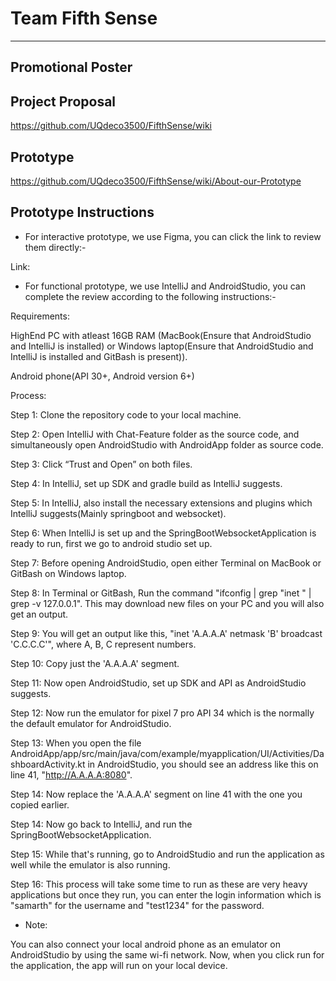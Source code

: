 # Team Fifth Sense
***
## Promotional Poster

## Project Proposal
https://github.com/UQdeco3500/FifthSense/wiki

## Prototype
https://github.com/UQdeco3500/FifthSense/wiki/About-our-Prototype

## Prototype Instructions

- For interactive prototype, we use Figma, you can click the link to review them directly:- 

Link:

- For functional prototype, we use IntelliJ and AndroidStudio, you can complete the review according to the following instructions:- 

Requirements:

HighEnd PC with atleast 16GB RAM (MacBook(Ensure that AndroidStudio and IntelliJ is installed) or Windows laptop(Ensure that AndroidStudio and IntelliJ is installed and GitBash is present)).

Android phone(API 30+, Android version 6+)

Process:

Step 1: Clone the repository code to your local machine.

Step 2: Open IntelliJ with Chat-Feature folder as the source code, and simultaneously open AndroidStudio with AndroidApp folder as source code.

Step 3: Click “Trust and Open” on both files.

Step 4: In IntelliJ, set up SDK and gradle build as IntelliJ suggests.

Step 5: In IntelliJ, also install the necessary extensions and plugins which IntelliJ suggests(Mainly springboot and websocket).

Step 6: When IntelliJ is set up and the SpringBootWebsocketApplication is ready to run, first we go to android studio set up.

Step 7: Before opening AndroidStudio, open either Terminal on MacBook or GitBash on Windows laptop.

Step 8: In Terminal or GitBash, Run the command "ifconfig | grep "inet " | grep -v 127.0.0.1". This may download new files on your PC and you will also get an output.

Step 9: You will get an output like this, "inet 'A.A.A.A' netmask 'B' broadcast 'C.C.C.C'", where A, B, C represent numbers.

Step 10: Copy just the 'A.A.A.A' segment.

Step 11: Now open AndroidStudio, set up SDK and API as AndroidStudio suggests.

Step 12: Now run the emulator for pixel 7 pro API 34 which is the normally the default emulator for AndroidStudio.

Step 13: When you open the file AndroidApp/app/src/main/java/com/example/myapplication/UI/Activities/DashboardActivity.kt in AndroidStudio, you should see an address like this on line 41, "http://A.A.A.A:8080". 

Step 14: Now replace the 'A.A.A.A' segment on line 41 with the one you copied earlier.

Step 14: Now go back to IntelliJ, and run the SpringBootWebsocketApplication.

Step 15: While that's running, go to AndroidStudio and run the application as well while the emulator is also running.

Step 16: This process will take some time to run as these are very heavy applications but once they run, you can enter the login information which is "samarth" for the username and "test1234" for the password.

- Note:

You can also connect your local android phone as an emulator on AndroidStudio by using the same wi-fi network. Now, when you click run for the application, the app will run on your local device. 


